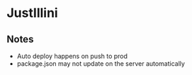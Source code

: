 # JustIllini

## Notes
- Auto deploy happens on push to prod
- package.json may not update on the server automatically
